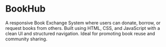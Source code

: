 # BookHub
 A responsive Book Exchange System where users can donate, borrow, or request books from others. Built using HTML, CSS, and JavaScript with a clean UI and structured navigation. Ideal for promoting book reuse and community sharing.

